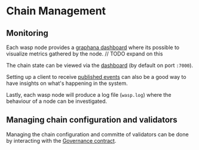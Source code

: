 # Chain Management

## Monitoring

Each wasp node provides a [graphana dashboard](./run-node.md###Graphana) where its possible to visualize metrics gathered by the node.
// TODO expand on this

The chain state can be viewed via the [dashboard](./run-node.md###Dashboard) (by default on port `:7000`).

Setting up a client to receive [published events](./run-node.md###Publisher) can also be a good way to have insights on what's happening in the system.

Lastly, each wasp node will produce a log file (`wasp.log`) where the behaviour of a node can be investigated.

## Managing chain configuration and validators

Managing the chain configuration and committe of validators can be done by interacting with the [Governance contract](../../contract_core/governance.md).
